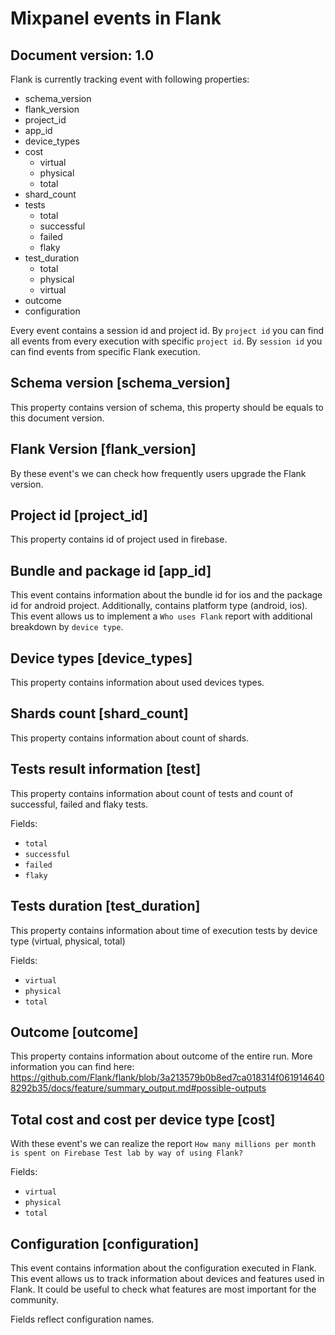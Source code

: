 # Mixpanel events in Flank

## Document version: 1.0

Flank is currently tracking event with following properties:

- schema_version
- flank_version
- project_id
- app_id
- device_types
- cost 
    - virtual
    - physical
    - total
- shard_count
- tests
  - total
  - successful
  - failed
  - flaky
- test_duration 
    - total
    - physical
    - virtual
- outcome 
- configuration

Every event contains a session id and project id. By ```project id``` you can find all events from every execution with specific ```project id```. By ```session id``` you can find events from specific Flank execution.

## Schema version [schema_version]

This property contains version of schema, this property should be equals to this document version.

## Flank Version [flank_version]

By these event's we can check how frequently users upgrade the Flank version.

## Project id [project_id]

This property contains id of project used in firebase.

## Bundle and package id [app_id]

This event contains information about the bundle id for ios and the package id for android project. Additionally,
contains platform type (android, ios). This event allows us to implement a ```Who uses Flank``` report with additional breakdown by ```device type```.

## Device types [device_types]

This property contains information about used devices types.

## Shards count [shard_count]

This property contains information about count of shards.

## Tests result information [test]

This property contains information about count of tests and count of successful, failed and flaky tests.

Fields:

- ```total```
- ```successful```
- ```failed```
- ```flaky```

## Tests duration [test_duration]

This property contains information about time of execution tests by device type (virtual, physical, total)

Fields:

- ```virtual```
- ```physical```
- ```total```

## Outcome [outcome]

This property contains information about outcome of the entire run. More information you can find here: https://github.com/Flank/flank/blob/3a213579b0b8ed7ca018314f0619146408292b35/docs/feature/summary_output.md#possible-outputs

## Total cost and cost per device type [cost]

With these event's we can realize the report ```How many millions per month is spent on Firebase Test lab by way of using Flank? ```

Fields:

- ```virtual```
- ```physical```
- ```total```

## Configuration [configuration]

This event contains information about the configuration executed in Flank. This event allows us to
track information about devices and features used in Flank.
It could be useful to check what features are most important for the community.

Fields reflect configuration names.
